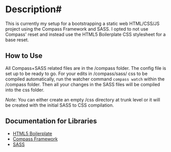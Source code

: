 # Description#
This is currently my setup for a bootstrapping a static web HTML/CSS/JS project using the Compass Framework and SASS. I opted to not use Compass' reset and instead use the HTML5 Boilerplate CSS stylesheet for a base reset.

## How to Use ##
All Compass+SASS related files are in the /compass folder.
The config file is set up to be ready to go. For your edits in /compass/sass/ css to be compiled automatically, run the watcher command `compass watch` within the /compass folder. Then all your changes in the SASS files will be compiled into the css folder.

*Note*: You can either create an empty /css directory at trunk level or it will be created with the initial SASS to CSS compilation.

## Documentation for Libraries ##
* <a href="http://html5boilerplate.com/">HTML5 Boilerplate</a>
* <a href="http://compass-style.org/">Compass Framework</a>
* <a href="http://sass-lang.com/">SASS</a>

